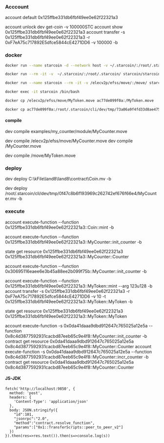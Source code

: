### Acccount

account default 0x125ffbe331db6fbf49ee0e62f22321a3

account unlock
dev get-coin -v 100000STC
account show 0x125ffbe331db6fbf49ee0e62f22321a3
account transfer -s 0x125ffbe331db6fbf49ee0e62f22321a3 -r 0xF7eA75c717892E5dfce5844cE4271DD6 -v 100000 -b

### docker

``` sh
docker run --name starcoin -d --network host -v ~/.starcoin/:/root/.starcoin/ starcoin/starcoin:latest /starcoin/starcoin -n main

docker run --rm -it -v  ~/.starcoin/:/root/.starcoin/ starcoin/starcoin:latest /starcoin/starcoin --connect /root/.starcoin/main/starcoin.ipc console

docker run --name starcoin --rm -it -v /elecv2p/efss/move/:/move/ starcoin/starcoin:latest /starcoin/starcoin -n dev console

docker exec -it starcoin /bin/bash

docker cp /elecv2p/efss/move/MyToken.move ac77de099f0a:/MyToken.move

docker cp ac77de099f0a:/root/.starcoin/cli/dev/tmp/73a06a9f4fd33d8ae47520e2e016730b/MyCounter.mv /elecv2p/efss/move/MyCounter2.mv
```

#### compile

dev compile examples/my_counter/module/MyCounter.move

dev compile /elecv2p/efss/move/MyCounter.move
dev compile /MyCounter.move

dev compile /move/MyToken.move

### deploy

dev deploy C:\\kFile\\land8\\land8\\contract\\Coin.mv -b

dev deploy /root/.starcoin/cli/dev/tmp/0f47c8b6f193969c262742ef676f66e4/MyCounter.mv -b

### execute

account execute-function --function 0x125ffbe331db6fbf49ee0e62f22321a3::Coin::mint -b

account execute-function --function 0x125ffbe331db6fbf49ee0e62f22321a3::MyCounter::init_counter -b

state get resource 0x125ffbe331db6fbf49ee0e62f22321a3 0x125ffbe331db6fbf49ee0e62f22321a3::MyCounter::Counter

account execute-function --function 0x30695116eaee6e3b45a88ee2b099f75b::MyCounter::init_counter -b

account execute-function --function 0x125ffbe331db6fbf49ee0e62f22321a3::MyToken::mint --arg 123u128 -b
account transfer -s 0x125ffbe331db6fbf49ee0e62f22321a3 -r 0xF7eA75c717892E5dfce5844cE4271DD6 -v 10 -t 0x125ffbe331db6fbf49ee0e62f22321a3::MyToken::MyToken -b

state get resource 0x125ffbe331db6fbf49ee0e62f22321a3 0x125ffbe331db6fbf49ee0e62f22321a3::MyToken::MyToken

account execute-function -s 0x0da41daaa9dbd912647c765025a12e5a --function 0x8c4d3877592931cacbd87eeb65c9e4f8::MyCounter::init_counter -b
contract get resource 0x0da41daaa9dbd912647c765025a12e5a 0x8c4d3877592931cacbd87eeb65c9e4f8::MyCounter::Counter
account execute-function -s 0x0da41daaa9dbd912647c765025a12e5a --function 0x8c4d3877592931cacbd87eeb65c9e4f8::MyCounter::incr_counter -b
contract get resource 0x0da41daaa9dbd912647c765025a12e5a 0x8c4d3877592931cacbd87eeb65c9e4f8::MyCounter::Counter

#### JS-JDK

``` JS
fetch('http://localhost:9850', {
  method: 'post',
  headers: {
    'Content-Type': 'application/json'
  },
  body: JSON.stringify({
    "id":101, 
    "jsonrpc":"2.0", 
    "method":"contract.resolve_function", 
    "params":["0x1::TransferScripts::peer_to_peer_v2"]
  })
}).then(res=>res.text()).then(s=>console.log(s))
```